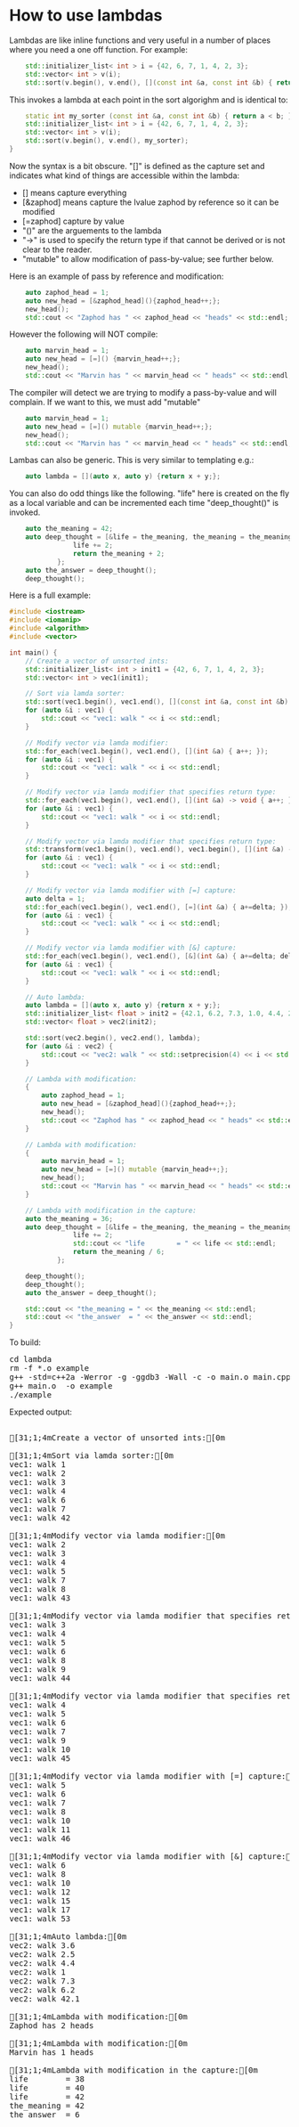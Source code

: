 How to use lambdas
==================

Lambdas are like inline functions and very useful in a number of places where
you need a one off function. For example:
```C++
    std::initializer_list< int > i = {42, 6, 7, 1, 4, 2, 3};
    std::vector< int > v(i);
    std::sort(v.begin(), v.end(), [](const int &a, const int &b) { return a < b; });
```
This invokes a lambda at each point in the sort algorighm and is identical to:
```C++
    static int my_sorter (const int &a, const int &b) { return a < b; };
    std::initializer_list< int > i = {42, 6, 7, 1, 4, 2, 3};
    std::vector< int > v(i);
    std::sort(v.begin(), v.end(), my_sorter);
}
```
Now the syntax is a bit obscure. "[]" is defined as the capture set and indicates
what kind of things are accessible within the lambda:
- [] means capture everything
- [&zaphod] means capture the lvalue zaphod by reference so it can be modified
- [=zaphod] capture by value
- "()" are the arguements to the lambda
- "->" is used to specify the return type if that cannot be derived or is not clear to the reader.
- "mutable" to allow modification of pass-by-value; see further below.

Here is an example of pass by reference and modification:
```C++
    auto zaphod_head = 1;
    auto new_head = [&zaphod_head](){zaphod_head++;};
    new_head();
    std::cout << "Zaphod has " << zaphod_head << "heads" << std::endl;
```
However the following will NOT compile:
```C++
    auto marvin_head = 1;
    auto new_head = [=]() {marvin_head++;};
    new_head();
    std::cout << "Marvin has " << marvin_head << " heads" << std::endl;
```
The compiler will detect we are trying to modify a pass-by-value and will
complain. If we want to this, we must add "mutable"
```C++
    auto marvin_head = 1;
    auto new_head = [=]() mutable {marvin_head++;};
    new_head();
    std::cout << "Marvin has " << marvin_head << " heads" << std::endl;
```
Lambas can also be generic. This is very similar to templating e.g.:
```C++
    auto lambda = [](auto x, auto y) {return x + y;};
```
You can also do odd things like the following. "life" here is created on the
fly as a local variable and can be incremented each time "deep_thought()" is
invoked.
```C++
    auto the_meaning = 42;
    auto deep_thought = [&life = the_meaning, the_meaning = the_meaning + 1] () {
                life += 2;
                return the_meaning + 2;
            };
    auto the_answer = deep_thought();
    deep_thought();
```
Here is a full example:
```C++
#include <iostream>
#include <iomanip>
#include <algorithm>
#include <vector>

int main() {
    // Create a vector of unsorted ints:
    std::initializer_list< int > init1 = {42, 6, 7, 1, 4, 2, 3};
    std::vector< int > vec1(init1);

    // Sort via lamda sorter:
    std::sort(vec1.begin(), vec1.end(), [](const int &a, const int &b) { return a < b; });
    for (auto &i : vec1) {
        std::cout << "vec1: walk " << i << std::endl;
    }

    // Modify vector via lamda modifier:
    std::for_each(vec1.begin(), vec1.end(), [](int &a) { a++; });
    for (auto &i : vec1) {
        std::cout << "vec1: walk " << i << std::endl;
    }

    // Modify vector via lamda modifier that specifies return type:
    std::for_each(vec1.begin(), vec1.end(), [](int &a) -> void { a++; });
    for (auto &i : vec1) {
        std::cout << "vec1: walk " << i << std::endl;
    }

    // Modify vector via lamda modifier that specifies return type:
    std::transform(vec1.begin(), vec1.end(), vec1.begin(), [](int &a) -> int { return a + 1; });
    for (auto &i : vec1) {
        std::cout << "vec1: walk " << i << std::endl;
    }

    // Modify vector via lamda modifier with [=] capture:
    auto delta = 1;
    std::for_each(vec1.begin(), vec1.end(), [=](int &a) { a+=delta; });
    for (auto &i : vec1) {
        std::cout << "vec1: walk " << i << std::endl;
    }

    // Modify vector via lamda modifier with [&] capture:
    std::for_each(vec1.begin(), vec1.end(), [&](int &a) { a+=delta; delta++; });
    for (auto &i : vec1) {
        std::cout << "vec1: walk " << i << std::endl;
    }

    // Auto lambda:
    auto lambda = [](auto x, auto y) {return x + y;};
    std::initializer_list< float > init2 = {42.1, 6.2, 7.3, 1.0, 4.4, 2.5, 3.6};
    std::vector< float > vec2(init2);

    std::sort(vec2.begin(), vec2.end(), lambda);
    for (auto &i : vec2) {
        std::cout << "vec2: walk " << std::setprecision(4) << i << std::endl;
    }

    // Lambda with modification:
    {
        auto zaphod_head = 1;
        auto new_head = [&zaphod_head](){zaphod_head++;};
        new_head();
        std::cout << "Zaphod has " << zaphod_head << " heads" << std::endl;
    }

    // Lambda with modification:
    {
        auto marvin_head = 1;
        auto new_head = [=]() mutable {marvin_head++;};
        new_head();
        std::cout << "Marvin has " << marvin_head << " heads" << std::endl;
    }

    // Lambda with modification in the capture:
    auto the_meaning = 36;
    auto deep_thought = [&life = the_meaning, the_meaning = the_meaning + 1] () {
                life += 2;
                std::cout << "life        = " << life << std::endl;
                return the_meaning / 6;
            };

    deep_thought();
    deep_thought();
    auto the_answer = deep_thought();

    std::cout << "the_meaning = " << the_meaning << std::endl;
    std::cout << "the_answer  = " << the_answer << std::endl;
}
```
To build:
<pre>
cd lambda
rm -f *.o example
g++ -std=c++2a -Werror -g -ggdb3 -Wall -c -o main.o main.cpp
g++ main.o  -o example
./example
</pre>
Expected output:
<pre>

[31;1;4mCreate a vector of unsorted ints:[0m

[31;1;4mSort via lamda sorter:[0m
vec1: walk 1
vec1: walk 2
vec1: walk 3
vec1: walk 4
vec1: walk 6
vec1: walk 7
vec1: walk 42

[31;1;4mModify vector via lamda modifier:[0m
vec1: walk 2
vec1: walk 3
vec1: walk 4
vec1: walk 5
vec1: walk 7
vec1: walk 8
vec1: walk 43

[31;1;4mModify vector via lamda modifier that specifies return type:[0m
vec1: walk 3
vec1: walk 4
vec1: walk 5
vec1: walk 6
vec1: walk 8
vec1: walk 9
vec1: walk 44

[31;1;4mModify vector via lamda modifier that specifies return type:[0m
vec1: walk 4
vec1: walk 5
vec1: walk 6
vec1: walk 7
vec1: walk 9
vec1: walk 10
vec1: walk 45

[31;1;4mModify vector via lamda modifier with [=] capture:[0m
vec1: walk 5
vec1: walk 6
vec1: walk 7
vec1: walk 8
vec1: walk 10
vec1: walk 11
vec1: walk 46

[31;1;4mModify vector via lamda modifier with [&] capture:[0m
vec1: walk 6
vec1: walk 8
vec1: walk 10
vec1: walk 12
vec1: walk 15
vec1: walk 17
vec1: walk 53

[31;1;4mAuto lambda:[0m
vec2: walk 3.6
vec2: walk 2.5
vec2: walk 4.4
vec2: walk 1
vec2: walk 7.3
vec2: walk 6.2
vec2: walk 42.1

[31;1;4mLambda with modification:[0m
Zaphod has 2 heads

[31;1;4mLambda with modification:[0m
Marvin has 1 heads

[31;1;4mLambda with modification in the capture:[0m
life        = 38
life        = 40
life        = 42
the_meaning = 42
the_answer  = 6
</pre>

